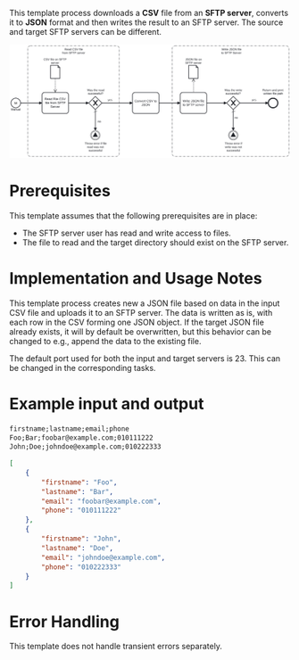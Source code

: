 This template process downloads a **CSV** file from an **SFTP server**, converts it to **JSON** format and then writes the result to an SFTP server. The source and target SFTP servers can be different.

![Template](assets/CSV_file_to_JSON_file.svg)

# Prerequisites

This template assumes that the following prerequisites are in place:

- The SFTP server user has read and write access to files.
- The file to read and the target directory should exist on the SFTP server.

# Implementation and Usage Notes

This template process creates new a JSON file based on data in the input CSV file and uploads it to an SFTP server. The data is written as is, with each row in the CSV forming one JSON object. If the target JSON file already exists, it will by default be overwritten, but this behavior can be changed to e.g., append the data to the existing file.

The default port used for both the input and target servers is 23. This can be changed in the corresponding tasks.

# Example input and output

```csv
firstname;lastname;email;phone
Foo;Bar;foobar@example.com;010111222
John;Doe;johndoe@example.com;010222333
```

```json
[
    {
        "firstname": "Foo",
        "lastname": "Bar",
        "email": "foobar@example.com",
        "phone": "010111222"
    },
    {
        "firstname": "John",
        "lastname": "Doe",
        "email": "johndoe@example.com",
        "phone": "010222333"
    }
]
```

# Error Handling

This template does not handle transient errors separately.